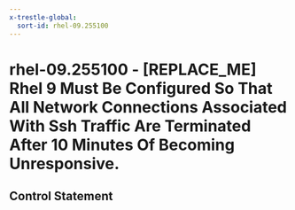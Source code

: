 ```yaml
---
x-trestle-global:
  sort-id: rhel-09.255100
---
```


# rhel-09.255100 - \[REPLACE_ME\] Rhel 9 Must Be Configured So That All Network Connections Associated With Ssh Traffic Are Terminated After 10 Minutes Of Becoming Unresponsive.

## Control Statement
